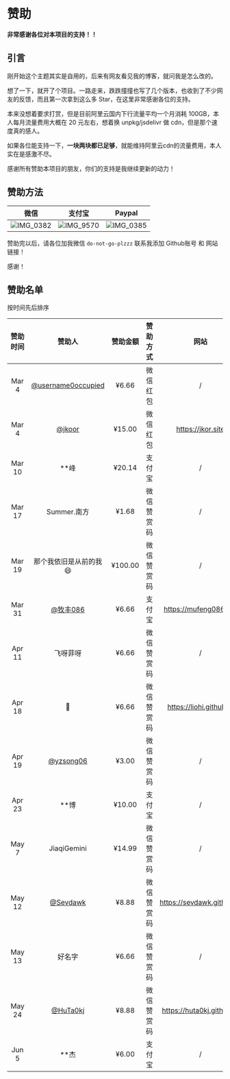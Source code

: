 # 赞助

**非常感谢各位对本项目的支持！！**

## 引言

刚开始这个主题其实是自用的，后来有网友看见我的博客，就问我是怎么改的。

想了一下，就开了个项目。一路走来，跌跌撞撞也写了几个版本，也收到了不少网友的反馈，而且第一次拿到这么多 Star，在这里非常感谢各位的支持。

本来没想着要求打赏，但是目前阿里云国内下行流量平均一个月消耗 100GB，本人每月流量费用大概在 20 元左右，想着换 unpkg/jsdelivr 做 cdn，但是那个速度真的感人。

如果各位能支持一下，**一块两块都已足够**，就能维持阿里云cdn的流量费用，本人实在是感激不尽。

感谢所有赞助本项目的朋友，你们的支持是我继续更新的动力！

## 赞助方法

微信             |  支付宝| Paypal 
:-------------------------:|:-------------------------:|:-------------------------:
![IMG_0382](https://user-images.githubusercontent.com/68590232/223455834-d2e5ab6e-9d75-4bbf-adfb-2c519d6b4582.JPG)  | ![IMG_9570](https://user-images.githubusercontent.com/68590232/223463950-f7276ef8-0198-4070-8541-697ec25e5b9a.png) | ![IMG_0385](https://user-images.githubusercontent.com/68590232/223459896-593e105e-89f3-4631-8cab-cb7798a53bf1.jpg) 



赞助完以后，请各位加我微信 `do-not-go-plzzz` 联系我添加 Github账号 和 网站链接！

感谢！

## 赞助名单

按时间先后排序

|   赞助时间   |                           赞助人                           | 赞助金额 |  赞助方式  |       网站        |
| :----------: | :--------------------------------------------------------: | :------: | :--------: | :---------------: |
| Mar 4  | [@username0occupied](https://github.com/username0occupied) |  ¥6.66   |  微信红包  |         /         |
| Mar 4  |             [@jkoor](https://github.com/jkoor)             |  ¥15.00  |  微信红包  | https://jkor.site |
| Mar 10 |                            **峰                            |  ¥20.14  |   支付宝   |         /         |
| Mar 17 |                        Summer.南方                         |  ¥1.68   | 微信赞赏码 |         /         |
| Mar 19 |                    那个我依旧是从前的我😄                  |  ¥100.00 | 微信赞赏码 |         /         |
| Mar 31 |          [@牧丰086](https://github.com/mufeng086)          |  ¥6.66   |   支付宝   |https://mufeng086.top|
| Apr 11 |                           飞呀菲呀                            |  ¥6.66  |   微信赞赏码   |         /         |
| Apr 18 | 👺 | ¥6.66 | 微信赞赏码 | https://liohi.github.io |
| Apr 19 | [@yzsong06](https://github.com/yzsong06) | ¥3.00 | 微信赞赏码 | / |
| Apr 23 | **博 | ¥10.00 | 支付宝 | / |
| May 7 | JiaqiGemini | ¥14.99 | 微信赞赏码 | / |
| May 12 | [@Sevdawk](https://github.com/Sevdawk) | ¥8.88 | 微信赞赏码 | https://sevdawk.github.io |
| May 13 | 好名字 | ¥6.66 | 微信赞赏码 | / |
| May 24 | [@HuTa0kj](https://github.com/HuTa0kj) | ¥8.88 | 微信赞赏码 | https://huta0kj.github.io |
| Jun 5 | **杰 | ¥6.00 | 支付宝 | / |

 